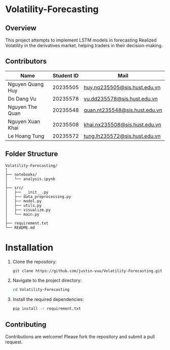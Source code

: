 # Volatility-Forecasting

## Overview 
This project attempts to implement LSTM models in forecasting Realized Volatility in the derivatives market, helping traders in their decision-making. 

## Contributors

| Name    | Student ID     | Mail     |
|-----------|-----------|-----------|
| Nguyen Quang Huy | 20235505 | huy.nq235505@sis.hust.edu.vn |
| Do Dang Vu | 20235578 | vu.dd235578@sis.hust.edu.vn |
| Nguyen The Quan | 20235548 | quan.nt235548@sis.hust.edu.vn |
| Nguyen Xuan Khai | 20235508 | khai.nx235508@sis.hust.edu.vn |
| Le Hoang Tung  | 20235572 | tung.lh235572@sis.hust.edu.vn |

## Folder Structure
```
Volatility-Forecasting/
│
├── notebooks/           
│   └── analysis.ipynb
│
├── src/                 
│   ├── __init__.py    
│   ├── data_preprocessing.py    
│   ├── model.py         
│   ├── utils.py         
│   ├── visualize.py     
│   └── main.py          
│
├── requirement.txt     
└── README.md
```
#
# Installation
1. Clone the repository:
    ```bash
    git clone https://github.com/justin-vuu/Volatility-Forecasting.git
    ```
2. Navigate to the project directory:
    ```bash
    cd Volatility-Forecasting
    ```
3. Install the required dependencies:
    ```bash
    pip install -r requirement.txt
    ```
   
## Contributing
Contributions are welcome! Please fork the repository and submit a pull request.
